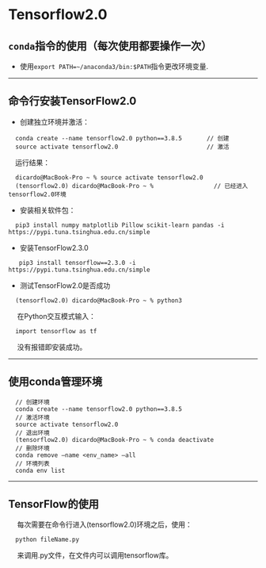 # Tensorflow2.0

## `conda`指令的使用（每次使用都要操作一次）

- 使用`export PATH=~/anaconda3/bin:$PATH`指令更改环境变量.

---------

## 命令行安装TensorFlow2.0

- 创建独立环境并激活：
 
```
  conda create --name tensorflow2.0 python==3.8.5       // 创建
  source activate tensorflow2.0                         // 激活
```
  &emsp;运行结果：
   
```
  dicardo@MacBook-Pro ~ % source activate tensorflow2.0
  (tensorflow2.0) dicardo@MacBook-Pro ~ %                 // 已经进入tensorflow2.0环境
```

- 安装相关软件包：

```
  pip3 install numpy matplotlib Pillow scikit-learn pandas -i https://pypi.tuna.tsinghua.edu.cn/simple
```

- 安装TensorFlow2.3.0

```
   pip3 install tensorflow==2.3.0 -i https://pypi.tuna.tsinghua.edu.cn/simple
```

- 测试TensorFlow2.0是否成功

```
  (tensorflow2.0) dicardo@MacBook-Pro ~ % python3
```

&emsp; 在Python交互模式输入：

```
  import tensorflow as tf
```

&emsp; 没有报错即安装成功。

------------

## 使用conda管理环境

```
  // 创建环境
  conda create --name tensorflow2.0 python==3.8.5       
  // 激活环境
  source activate tensorflow2.0                         
  // 退出环境
  (tensorflow2.0) dicardo@MacBook-Pro ~ % conda deactivate
  // 删除环境
  conda remove –name <env_name> –all
  // 环境列表
  conda env list
```

--------------

## TensorFlow的使用

&emsp; 每次需要在命令行进入(tensorflow2.0)环境之后，使用：

```
  python fileName.py
```

&emsp; 来调用.py文件，在文件内可以调用tensorflow库。




